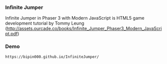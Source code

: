 ### Infinite Jumper
Infinite Jumper in Phaser 3 with Modern JavaScript is HTML5 game development tutorial by Tommy Leung (http://assets.ourcade.co/books/Infinite_Jumper_Phaser3_Modern_JavaScript.pdf)

### Demo
```
https://bipin000.github.io/InfiniteJumper/
```